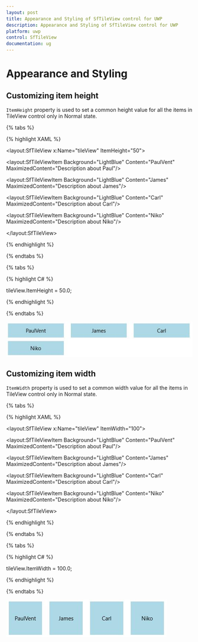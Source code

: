 ```yaml
---
layout: post
title: Appearance and Styling of SfTileView control for UWP
description: Appearance and Styling of SfTileView control for UWP
platform: uwp
control: SfTileView
documentation: ug
---
```


# Appearance and Styling

## Customizing item height

`ItemHeight` property is used to set a common height value for all the items in TileView control only in Normal state.

{% tabs %}

{% highlight XAML %}

<layout:SfTileView x:Name="tileView" ItemHeight="50">

<layout:SfTileViewItem Background="LightBlue" Content="PaulVent"
                       MaximizedContent="Description about Paul"/>

<layout:SfTileViewItem Background="LightBlue" Content="James"
                       MaximizedContent="Description about James"/>

<layout:SfTileViewItem Background="LightBlue" Content="Carl"
                       MaximizedContent="Description about Carl"/>

<layout:SfTileViewItem Background="LightBlue" Content="Niko"
                       MaximizedContent="Description about Niko"/>

</layout:SfTileView>

{% endhighlight %}

{% endtabs %}

{% tabs %}

{% highlight C# %}

tileView.ItemHeight = 50.0;

{% endhighlight %}

{% endtabs %}

![](Appearance-and-Styling-images/Appearance-and-Styling-img1.jpeg)

## Customizing item width

`ItemWidth` property is used to set a common width value for all the items in TileView control only in Normal state.

{% tabs %}

{% highlight XAML %}

<layout:SfTileView x:Name="tileView" ItemWidth="100">

<layout:SfTileViewItem Background="LightBlue" Content="PaulVent"
                       MaximizedContent="Description about Paul"/>

<layout:SfTileViewItem Background="LightBlue" Content="James"
                       MaximizedContent="Description about James"/>

<layout:SfTileViewItem Background="LightBlue" Content="Carl"
                       MaximizedContent="Description about Carl"/>

<layout:SfTileViewItem Background="LightBlue" Content="Niko"
                       MaximizedContent="Description about Niko"/>

</layout:SfTileView>

{% endhighlight %}

{% endtabs %}

{% tabs %}

{% highlight C# %}

tileView.ItemWidth = 100.0;

{% endhighlight %}

{% endtabs %}

![](Appearance-and-Styling-images/Appearance-and-Styling-img2.jpeg)


